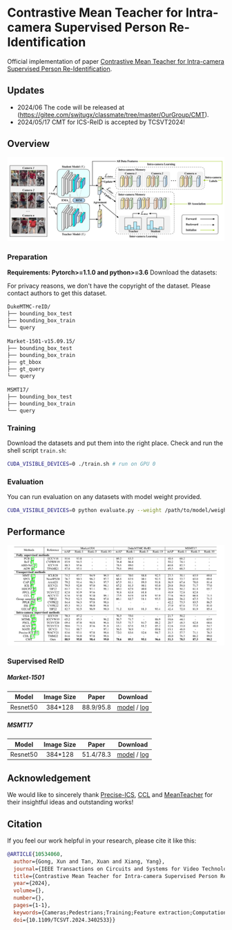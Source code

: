# Contrastive Mean Teacher for Intra-camera Supervised Person Re-Identification

Official implementation of paper [Contrastive Mean Teacher for Intra-camera Supervised Person Re-Identification](https://ieeexplore.ieee.org/document/10534060).

## Updates
- 2024/06 The code will be released at (https://gitee.com/swjtugx/classmate/tree/master/OurGroup/CMT).
- 2024/05/17 CMT for ICS-ReID is accepted by TCSVT2024!
## Overview

![pipeline](assets/pipeline.jpg)

### Preparation

**Requirements: Pytorch>=1.1.0 and python>=3.6**
Download the datasets:

For privacy reasons, we don't have the copyright of the dataset. Please contact authors to get this dataset.

```
DukeMTMC-reID/
├── bounding_box_test
├── bounding_box_train
└── query

Market-1501-v15.09.15/
├── bounding_box_test
├── bounding_box_train
├── gt_bbox
├── gt_query
└── query

MSMT17/
├── bounding_box_test
├── bounding_box_train
└── query

```

### Training

Download the datasets and put them into the right place.
Check and run the shell script `train.sh`:

```bash
CUDA_VISIBLE_DEVICES=0 ./train.sh # run on GPU 0
```

### Evaluation

You can run evaluation on any datasets with model weight provided.

```bash
CUDA_VISIBLE_DEVICES=0 python evaluate.py --weight /path/to/model/weight.pth # run on GPU 0
```

## Performance

![perf](assets/perf.png)

### Supervised ReID

##### Market-1501
| Model         | Image Size|Paper | Download |
| :------:      | :------: |:------: |:------: |
| Resnet50      | 384*128 |88.9/95.8 |[model](https://drive.google.com/drive/folders/1boQ_TMP--TCVJydOOmggkMZDwCTS5CL-?usp=drive_link) / [log](https://drive.google.com/drive/folders/1boQ_TMP--TCVJydOOmggkMZDwCTS5CL-?usp=drive_link)|

##### MSMT17
| Model         | Image Size|Paper | Download |
| :------:      | :------: |:------: |:------: |
| Resnet50      | 384*128 |51.4/78.3 |[model](https://drive.google.com/drive/folders/1qIdEnHg5wOKY-yZ7NIkZt7Vlp9ZMNM0o?usp=drive_link) / [log](https://drive.google.com/drive/folders/1qIdEnHg5wOKY-yZ7NIkZt7Vlp9ZMNM0o?usp=drive_link)|


## Acknowledgement

We would like to sincerely thank [Precise-ICS](https://github.com/Terminator8758/Precise-ICS-master), [CCL](https://github.com/alibaba/cluster-contrast-reid) and [MeanTeacher](https://github.com/CuriousAI/mean-teacher) for their insightful ideas and outstanding works!

## Citation

If you feel our work helpful in your research, please cite it like this:

```bibtex
@ARTICLE{10534060,
  author={Gong, Xun and Tan, Xuan and Xiang, Yang},
  journal={IEEE Transactions on Circuits and Systems for Video Technology}, 
  title={Contrastive Mean Teacher for Intra-camera Supervised Person Re-Identification}, 
  year={2024},
  volume={},
  number={},
  pages={1-1},
  keywords={Cameras;Pedestrians;Training;Feature extraction;Computational modeling;Lighting;Data models;Intra-camera supervision;Mean Teacher;Contrastive learning;Person re-identification},
  doi={10.1109/TCSVT.2024.3402533}}
```
